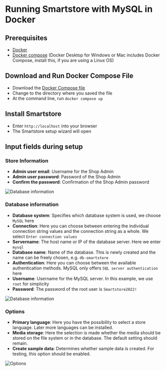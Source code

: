 # Running Smartstore with MySQL in Docker
## Prerequisites
 * [Docker](https://www.docker.com/) 
 * [Docker compose](https://docs.docker.com/compose/install/) (Docker Desktop for Windows or Mac includes Docker Compose, install this, if you are using a Linux OS)   
## Download and Run Docker Compose File
* Download the [Docker Compose file](https://github.com/smartstore/smartstore-docker-resources/blob/main/docker-compose.yml)
* Change to the directory where you saved the file
* At the command line, run `docker compose up`
## Install Smartstore
* Enter `http://localhost` into your browser
* The Smartstore setup wizard will open
## Input fields during setup
### Store Information
+ **Admin user email**: Username for the Shop Admin
+ **Admin user password**: Password of the Shop Admin
+ **Confirm the password**: Confirmation of the Shop Admin password
 


![Database information](https://www.smartstore.com/de/news/images/smartstore-installation-store-info-640.png)  
### Database information
+ **Database system**: Specifies which database system is used, we choose `MySQL` here
+ **Connection**: Here you can choose between entering the individual connection string values and the connection string as a whole. We select `Enter connection values`
+ **Servername**: The host name or IP of the database server. Here we enter `mysql`
+ **Database name**: Name of the database. This is newly created and the name can be freely chosen, e.g. `db-smartstore`
+ **Authentication**: Here you can choose between the available authentication methods. MySQL only offers `SQL server authentication` here
+ **Username**: Username for the MySQL server. In this example, we use `root` for simplicity 
+ **Password**: The password of the root user is `Smartstore2022!`



![Database information](https://www.smartstore.com/de/news/images/smartstore-installation-db-info-640.png)  

### Options
+ **Primary language**: Here you have the possibility to select a store language. Later more languages can be installed.
+ **Media storage**: Here the selection is made whether the media should be stored on the file system or in the database. The default setting should remain.
+ **Create sample data**: Determines whether sample data is created. For testing, this option should be enabled.  



![Options](https://www.smartstore.com/de/news/images/smartstore-installation-options-640.png)
